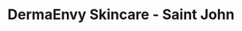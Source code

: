 ---
title: "DermaEnvy Skincare - Saint John"
url: /saint-john/dermaenvy-skincare-saint-john/
shop: beauty
---